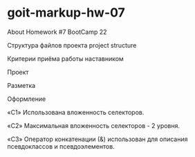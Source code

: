 # goit-markup-hw-07
About Homework #7 BootCamp 22


<!-- Создай репозиторий goit-markup-hw-07. -->

<!-- Склонируй созданный репозиторий и скопируй в него файлы предыдущей работы. -->
<!-- Настрой GitHub Pages и добавь ссылку на живую страницу в шапку GitHub-репозитория. -->
Структура файлов проекта project structure


Критерии приёма работы наставником



Проект

<!-- «A1» Выполнен рефакторинг HTML-кода проекта используя методологию BEM. (header, hero, footer) -->

<!-- «A2» Выполнен рефакторинг CSS-кода проекта используя препроцессор SASS. -->

<!-- «A3» В корне проекта создана папка sass, в которой лежат все файлы стилей препроцессора. -->

<!-- «A4» В папке sass есть файл main.scss - главный файл в котрый импортируются все SASS-фрагменты (partials, файлы _имя.scss). -->

<!-- «A5» Палитра цветов макета и наборы шрифтов вынесены в переменные в файле variables.scss, который лежит в папке sass/utils. Можно использовать CSS или SASS переменные (по желанию). -->

<!-- «A6» Для каждого компонента создан отдельный файл-фрагмент стилей в папке sass/components. Напримпер _page-header.scss, _logo.scss и т. д. -->

<!-- «A7» В файлах index.html и portfolio.html подключен минифицированный файл стилей main.min.css из папки css. -->




Разметка

<!-- «B1» Правильное именование классов блоков по методологии BEM. -->

<!-- «B2» Правильное именование классов элементов по методологии BEM. -->

<!-- «B3» Правильное именование классов модификаторов по методологии BEM. -->

<!-- «B4» Правильное именование классов примесей по методологии BEM. -->

<!-- «B5» Имена классов по методологии BEM понятные и описательные, на английском языке. -->




Оформление

«C1» Использована вложенность селекторов.

«C2» Максимальная вложенность селекторов - 2 уровня.

«C3» Оператор конкатенации (&) использован для описания псевдоклассов и псевдоэлементов.